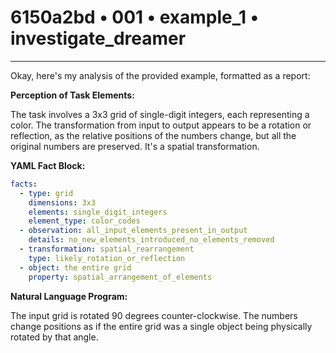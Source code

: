 # 6150a2bd • 001 • example_1 • investigate_dreamer

---
Okay, here's my analysis of the provided example, formatted as a report:

**Perception of Task Elements:**

The task involves a 3x3 grid of single-digit integers, each representing a color. The transformation from input to output appears to be a rotation or reflection, as the relative positions of the numbers change, but all the original numbers are preserved. It's a spatial transformation.

**YAML Fact Block:**



```yaml
facts:
  - type: grid
    dimensions: 3x3
    elements: single_digit_integers
    element_type: color_codes
  - observation: all_input_elements_present_in_output
    details: no_new_elements_introduced_no_elements_removed
  - transformation: spatial_rearrangement
    type: likely_rotation_or_reflection
  - object: the entire grid
    property: spatial_arrangement_of_elements
```



**Natural Language Program:**

The input grid is rotated 90 degrees counter-clockwise. The numbers change positions as if the entire grid was a single object being physically rotated by that angle.

